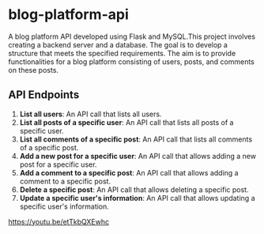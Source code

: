 # blog-platform-api

A blog platform API developed using Flask and MySQL.This project involves creating a backend server and a database. The goal is to develop a structure that meets the specified requirements. The aim is to provide functionalities for a blog platform consisting of users, posts, and comments on these posts.

## API Endpoints

1. **List all users**: An API call that lists all users.
2. **List all posts of a specific user**: An API call that lists all posts of a specific user.
3. **List all comments of a specific post**: An API call that lists all comments of a specific post.
4. **Add a new post for a specific user**: An API call that allows adding a new post for a specific user.
5. **Add a comment to a specific post**: An API call that allows adding a comment to a specific post.
6. **Delete a specific post**: An API call that allows deleting a specific post.
7. **Update a specific user's information**: An API call that allows updating a specific user's information.

https://youtu.be/etTkbQXEwhc

